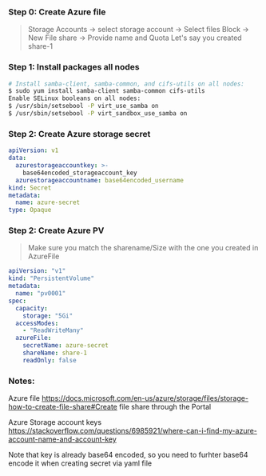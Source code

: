 

### Step 0:  Create Azure file     
> Storage Accounts -> select storage account -> Select files Block ->  New File share -> Provide name and Quota
Let's say you created share-1

### Step 1:  Install packages all nodes
```sh
# Install samba-client, samba-common, and cifs-utils on all nodes:
$ sudo yum install samba-client samba-common cifs-utils
Enable SELinux booleans on all nodes:
$ /usr/sbin/setsebool -P virt_use_samba on
$ /usr/sbin/setsebool -P virt_sandbox_use_samba on
```

### Step 2:  Create Azure storage secret
> 
```yml
apiVersion: v1
data:
  azurestorageaccountkey: >-
    base64encoded_storageaccount_key
  azurestorageaccountname: base64encoded_username
kind: Secret
metadata:
  name: azure-secret
type: Opaque
```


### Step 2:  Create Azure PV
> Make sure you match the sharename/Size with the one you created in AzureFile

```yml
apiVersion: "v1"
kind: "PersistentVolume"
metadata:
  name: "pv0001" 
spec:
  capacity:
    storage: "5Gi" 
  accessModes:
    - "ReadWriteMany"
  azureFile: 
    secretName: azure-secret 
    shareName: share-1 
    readOnly: false 
 ```
 
 ### Notes:
 Azure file
 https://docs.microsoft.com/en-us/azure/storage/files/storage-how-to-create-file-share#Create file share through the Portal  
 
 Azure Storage account keys
 https://stackoverflow.com/questions/6985921/where-can-i-find-my-azure-account-name-and-account-key
 
 Note that key is already base64 encoded, so you need to furhter base64 encode it when creating secret via yaml file
